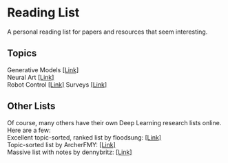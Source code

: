 # Reading List
A personal reading list for papers and resources that seem interesting.

## Topics
Generative Models [[Link]](https://github.com/Benned-H/Reading_List/blob/master/Topics/Generative%20Models.md)  
Neural Art [[Link]](https://github.com/Benned-H/Reading_List/blob/master/Topics/Neural_Art.md)  
Robot Control [[Link]](https://github.com/Benned-H/Reading_List/blob/master/Topics/Robot_Control.md)
Surveys [[Link]](https://github.com/Benned-H/Reading_List/blob/master/Topics/Surveys.md)

## Other Lists  
Of course, many others have their own Deep Learning research lists online. Here are a few:  
Excellent topic-sorted, ranked list by floodsung: [[Link]](https://github.com/floodsung/Deep-Learning-Papers-Reading-Roadmap)  
Topic-sorted list by ArcherFMY: [[Link]](https://github.com/ArcherFMY/Paper_Reading_List)  
Massive list with notes by dennybritz: [[Link]](https://github.com/dennybritz/deeplearning-papernotes)  

